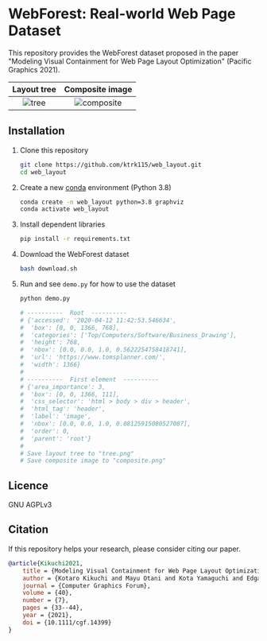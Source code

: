 # WebForest: Real-world Web Page Dataset

This repository provides the WebForest dataset proposed in the paper "Modeling Visual Containment for Web Page Layout Optimization" (Pacific Graphics 2021).

| Layout tree | Composite image |
| :---------: | :-------------: |
| ![tree](https://ktrk115.github.io/web_layout/assets/tree.png) | ![composite](https://ktrk115.github.io/web_layout/assets/composite.png) |

## Installation

1. Clone this repository

    ```bash
    git clone https://github.com/ktrk115/web_layout.git
    cd web_layout
    ```

2. Create a new [conda](https://docs.conda.io/en/latest/miniconda.html) environment (Python 3.8)

    ```bash
    conda create -n web_layout python=3.8 graphviz
    conda activate web_layout
    ```

3. Install dependent libraries

    ```bash
    pip install -r requirements.txt
    ```

4. Download the WebForest dataset

    ```bash
    bash download.sh
    ```

5. Run and see `demo.py` for how to use the dataset

    ```bash
    python demo.py
    
    # ----------  Root  ----------
    # {'accessed': '2020-04-12 11:42:53.546634',
    #  'box': [0, 0, 1366, 768],
    #  'categories': ['Top/Computers/Software/Business_Drawing'],
    #  'height': 768,
    #  'nbox': [0.0, 0.0, 1.0, 0.5622254758418741],
    #  'url': 'https://www.tomsplanner.com/',
    #  'width': 1366}
    # 
    # ----------  First element  ----------
    # {'area_importance': 3,
    #  'box': [0, 0, 1366, 111],
    #  'css_selector': 'html > body > div > header',
    #  'html_tag': 'header',
    #  'label': 'image',
    #  'nbox': [0.0, 0.0, 1.0, 0.08125915080527087],
    #  'order': 0,
    #  'parent': 'root'}
    # 
    # Save layout tree to "tree.png"
    # Save composite image to "composite.png"
    ```

## Licence

GNU AGPLv3

## Citation

If this repository helps your research, please consider citing our paper.

```bibtex
@article{Kikuchi2021,
    title = {Modeling Visual Containment for Web Page Layout Optimization},
    author = {Kotaro Kikuchi and Mayu Otani and Kota Yamaguchi and Edgar Simo-Serra},
    journal = {Computer Graphics Forum},
    volume = {40},
    number = {7},
    pages = {33--44},
    year = {2021},
    doi = {10.1111/cgf.14399}
}
```
